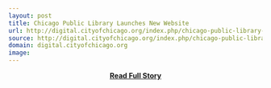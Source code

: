 ```yaml
---
layout: post
title: Chicago Public Library Launches New Website
url: http://digital.cityofchicago.org/index.php/chicago-public-library-launches-new-website/
source: http://digital.cityofchicago.org/index.php/chicago-public-library-launches-new-website/
domain: digital.cityofchicago.org
image: 
---
```


<p></p>
<center><p><a href="http://digital.cityofchicago.org/index.php/chicago-public-library-launches-new-website/" style='padding:25px; font-sze:18px; font-weight: bold;'>Read Full Story</a></p></center>
